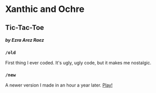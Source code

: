 # Xanthic and Ochre
## Tic-Tac-Toe

##### by Ezra Arez Raez

### `/old`

First thing I ever coded. It's ugly, ugly code, but it makes me 
nostalgic.

### `/new`

A newer version I made in an hour a year later. 
[Play!](https://earnagram.github.io/xanthic_ochre/)
